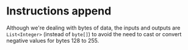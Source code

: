 # Instructions append

Although we're dealing with bytes of data, the inputs and outputs are `List<Integer>` (instead of `byte[]`) to avoid the need to cast or convert negative values for bytes 128 to 255.

